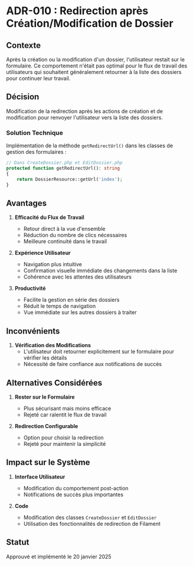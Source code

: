 # ADR-010 : Redirection après Création/Modification de Dossier

## Contexte
Après la création ou la modification d'un dossier, l'utilisateur restait sur le formulaire. Ce comportement n'était pas optimal pour le flux de travail des utilisateurs qui souhaitent généralement retourner à la liste des dossiers pour continuer leur travail.

## Décision
Modification de la redirection après les actions de création et de modification pour renvoyer l'utilisateur vers la liste des dossiers.

### Solution Technique
Implémentation de la méthode `getRedirectUrl()` dans les classes de gestion des formulaires :

```php
// Dans CreateDossier.php et EditDossier.php
protected function getRedirectUrl(): string
{
    return DossierResource::getUrl('index');
}
```

## Avantages

1. **Efficacité du Flux de Travail**
   - Retour direct à la vue d'ensemble
   - Réduction du nombre de clics nécessaires
   - Meilleure continuité dans le travail

2. **Expérience Utilisateur**
   - Navigation plus intuitive
   - Confirmation visuelle immédiate des changements dans la liste
   - Cohérence avec les attentes des utilisateurs

3. **Productivité**
   - Facilite la gestion en série des dossiers
   - Réduit le temps de navigation
   - Vue immédiate sur les autres dossiers à traiter

## Inconvénients

1. **Vérification des Modifications**
   - L'utilisateur doit retourner explicitement sur le formulaire pour vérifier les détails
   - Nécessité de faire confiance aux notifications de succès

## Alternatives Considérées

1. **Rester sur le Formulaire**
   - Plus sécurisant mais moins efficace
   - Rejeté car ralentit le flux de travail

2. **Redirection Configurable**
   - Option pour choisir la redirection
   - Rejeté pour maintenir la simplicité

## Impact sur le Système

1. **Interface Utilisateur**
   - Modification du comportement post-action
   - Notifications de succès plus importantes

2. **Code**
   - Modification des classes `CreateDossier` et `EditDossier`
   - Utilisation des fonctionnalités de redirection de Filament

## Statut
Approuvé et implémenté le 20 janvier 2025
